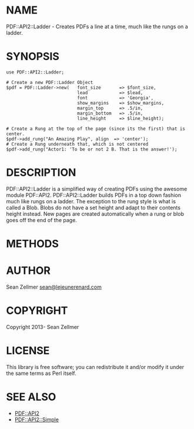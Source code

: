 # NAME

PDF::API2::Ladder - Creates PDFs a line at a time, much like the rungs on a ladder.

# SYNOPSIS

    use PDF::API2::Ladder;

    # Create a new PDF::Ladder Object
    $pdf = PDF::Ladder->new(   font_size       => $font_size,
                               lead            => $lead,
                               font            => 'Georgia',
                               show_margins    => $show_margins,
                               margin_top      => .5/in,
                               margin_bottom   => .5/in,
                               line_height     => $line_height);

    # Create a Rung at the top of the page (since its the first) that is center.
    $pdf->add_rung("An Amazing Play", align  => 'center');
    # Create a Rung underneath that, which is not centered
    $pdf->add_rung("Actor1: 'To be or not 2 B. That is the answer!');

# DESCRIPTION

PDF::API2::Ladder is a simplified way of creating PDFs using the awesome module PDF::API2. PDF::API2::Ladder builds PDFs in a top down fashion much like rungs on a ladder. The exception to the rung style is what is called a Blob. Blobs do not have a set height and adapt to their contents height instead. New pages are created automatically when a rung or blob goes off the end of the page.

# METHODS

# AUTHOR

Sean Zellmer <sean@lejeunerenard.com>

# COPYRIGHT

Copyright 2013- Sean Zellmer

# LICENSE

This library is free software; you can redistribute it and/or modify
it under the same terms as Perl itself.

# SEE ALSO

- [PDF::API2](http://search.cpan.org/perldoc?PDF::API2)
- [PDF::API2::Simple](http://search.cpan.org/perldoc?PDF::API2::Simple)
